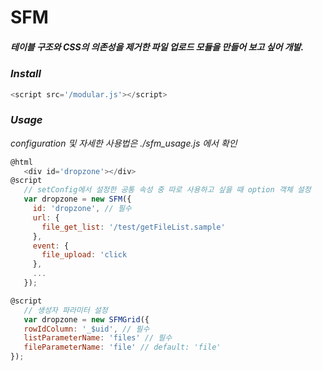 # SFM

##### 테이블 구조와 CSS의 의존성을 제거한 파일 업로드 모듈을 만들어 보고 싶어 개발.


### *Install*
```javascript
<script src='/modular.js'></script>
```

### *Usage*
*configuration 및 자세한 사용법은 ./sfm_usage.js 에서 확인*
 ```javascript
@html
	<div id='dropzone'></div>
@script 
	// setConfig에서 설정한 공통 속성 중 따로 사용하고 싶을 때 option 객체 설정
	var dropzone = new SFM({
	  id: 'dropzone', // 필수
	  url: {
	    file_get_list: '/test/getFileList.sample'
	  },
	  event: {
	    file_upload: 'click
	  },
	  ...
    });
```

 ```javascript
@script 
	// 생성자 파라미터 설정
	var dropzone = new SFMGrid({
	rowIdColumn: '_$uid', // 필수
	listParameterName: 'files' // 필수
	fileParameterName: 'file' // default: 'file'
 });
```
